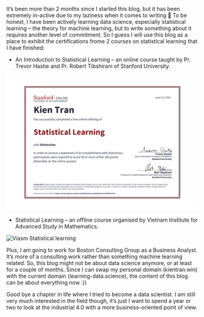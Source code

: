 It’s been more than 2 months since I started this blog, but it has been extremely in-active due to my laziness when it comes to writing 🙁 To be honest, I have been actively learning data science, especially statistical learning – the theory for machine learning, but to write something about it requires another level of commitment. So I guess I will use this blog as a place to exhibit the certifications frome 2 courses on statistical learning that I have finished:

- An Introduction to Statistical Learning – an online course taught by Pr. Trevor Hastie and Pr. Robert Tibshirani of Stanford University.

![Standford Statistical learning](https://github.com/trantrikien239/trantrikien239.github.io/blob/master/media/statistical_learning.png?raw=true)

- Statistical Learning – an offline course organised by Vietnam Institute for Advanced Study in Mathematics.

![Viasm Statistical learning](https://github.com/trantrikien239/trantrikien239.github.io/tree/master/media/viasm-768x1024.jpg?raw=true)

Plus, I am going to work for Boston Consulting Group as a Business Analyst. It’s more of a consulting work rather than something machine learning related. So, this blog might not be about data science anymore, or at least for a couple of months. Since I can swap my personal domain (kientran.win) with the current domain (learning-data.science), the content of this blog can be about everything now :))

Good bye a chapter in life where I tried to become a data scientist. I am still very much interested in the field though, it’s just I want to spend a year or two to look at the industrial 4.0 with a more business-oriented point of view.
